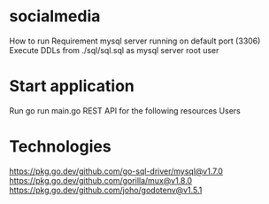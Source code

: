 # socialmedia
How to run
Requirement
mysql server running on default port (3306)
Execute DDLs from ./sql/sql.sql as mysql server root user


# Start application

Run go run main.go
REST API for the following resources
Users

# Technologies

https://pkg.go.dev/github.com/go-sql-driver/mysql@v1.7.0
https://pkg.go.dev/github.com/gorilla/mux@v1.8.0
https://pkg.go.dev/github.com/joho/godotenv@v1.5.1

